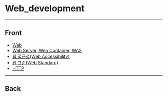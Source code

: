 # Web_development
----------------------------
## Front
- [Web](https://github.com/OOOIOOOIO/Web_development/blob/master/Front/Web.md)
- [Web Server, Web Container, WAS]()
- [웹 접근성(Web Accessibility)]()
- [웹 표준(Web Standard)]()
- [HTTP]()
---------------------------
## Back
